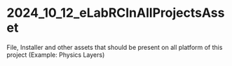 # 2024_10_12_eLabRCInAllProjectsAsset
File, Installer and other assets that should be present on all platform of this project (Example: Physics Layers)
